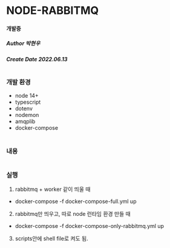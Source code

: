 # NODE-RABBITMQ
#### 개발중
##### Author 박현우
##### Create Date 2022.06.13
#
### 개발 환경
* node 14+
* typescript
* dotenv
* nodemon
* amqplib
* docker-compose
#
### 내용
#
### 실행
1. rabbitmq + worker 같이 띄울 때
* docker-compose -f docker-compose-full.yml up 
2. rabbitmq만 띄우고, 따로 node 런타임 환경 만들 때
* docker-compose -f docker-compose-only-rabbitmq.yml up 
3. scripts안에 shell file로 켜도 됨.